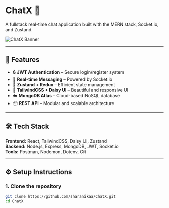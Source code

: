 # ChatX 💬
A fullstack real-time chat application built with the MERN stack, Socket.io, and Zustand.

![ChatX Banner](https://via.placeholder.com/1000x300.png?text=ChatX+Real-Time+Chat+App)

---

## 🚀 Features

- 🔒 **JWT Authentication** – Secure login/register system
- 💬 **Real-time Messaging** – Powered by Socket.io
- 🧠 **Zustand + Redux** – Efficient state management
- 🎨 **TailwindCSS + Daisy UI** – Beautiful and responsive UI
- ☁️ **MongoDB Atlas** – Cloud-based NoSQL database
- 📦 **REST API** – Modular and scalable architecture

---

## 🛠 Tech Stack

**Frontend:** React, TailwindCSS, Daisy UI, Zustand  
**Backend:** Node.js, Express, MongoDB, JWT, Socket.io  
**Tools:** Postman, Nodemon, Dotenv, Git

---

## ⚙️ Setup Instructions

### 1. Clone the repository
```bash
git clone https://github.com/sharanikaa/ChatX.git
cd ChatX

